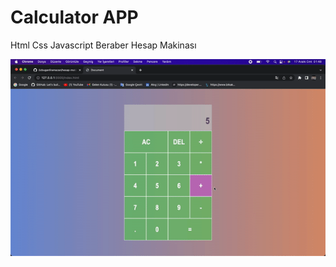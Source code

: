 <h1>Calculator APP</h1>



<p>Html Css Javascript Beraber Hesap Makinası</p>


<img src="logo.gif" />
